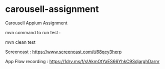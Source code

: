 # carousell-assignment
Carousell Appium Assignment

mvn command to run test :

mvn clean test

Screencast :
https://www.screencast.com/t/68qcy3herp

App Flow recording :
https://1drv.ms/f/s!AkmOtYaES66YhkC9SdjarghDarnr
